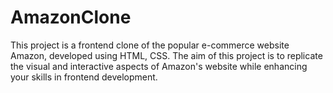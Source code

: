 # AmazonClone
This project is a frontend clone of the popular e-commerce website Amazon, developed using HTML, CSS.
The aim of this project is to replicate the visual and interactive aspects of Amazon's website while enhancing your skills in frontend development.
